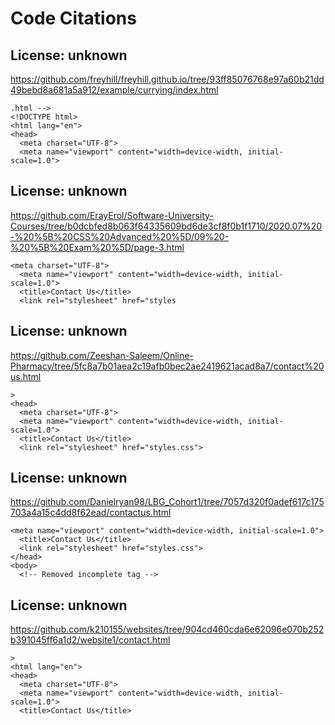 # Code Citations

## License: unknown
https://github.com/freyhill/freyhill.github.io/tree/93ff85076768e97a60b21dd49bebd8a681a5a912/example/currying/index.html

```
.html -->
<!DOCTYPE html>
<html lang="en">
<head>
  <meta charset="UTF-8">
  <meta name="viewport" content="width=device-width, initial-scale=1.0">
```


## License: unknown
https://github.com/ErayErol/Software-University-Courses/tree/b0dcbfed8b063f64335609bd6de3cf8f0b1f1710/2020.07%20-%20%5B%20CSS%20Advanced%20%5D/09%20-%20%5B%20Exam%20%5D/page-3.html

```
<meta charset="UTF-8">
  <meta name="viewport" content="width=device-width, initial-scale=1.0">
  <title>Contact Us</title>
  <link rel="stylesheet" href="styles
```


## License: unknown
https://github.com/Zeeshan-Saleem/Online-Pharmacy/tree/5fc8a7b01aea2c19afb0bec2ae2419621acad8a7/contact%20us.html

```
>
<head>
  <meta charset="UTF-8">
  <meta name="viewport" content="width=device-width, initial-scale=1.0">
  <title>Contact Us</title>
  <link rel="stylesheet" href="styles.css">
```


## License: unknown
https://github.com/Danielryan98/LBG_Cohort1/tree/7057d320f0adef617c175703a4a15c4dd8f62ead/contactus.html

```
<meta name="viewport" content="width=device-width, initial-scale=1.0">
  <title>Contact Us</title>
  <link rel="stylesheet" href="styles.css">
</head>
<body>
  <!-- Removed incomplete tag -->
```


## License: unknown
https://github.com/k210155/websites/tree/904cd460cda6e62096e070b252b391045ff6a1d2/website1/contact.html

```
>
<html lang="en">
<head>
  <meta charset="UTF-8">
  <meta name="viewport" content="width=device-width, initial-scale=1.0">
  <title>Contact Us</title>
```

